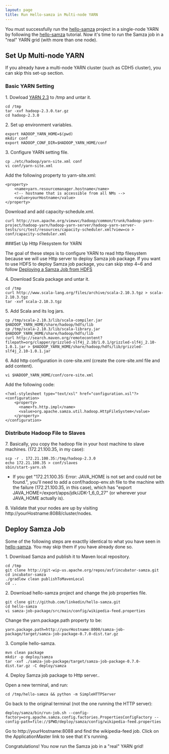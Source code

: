 ```yaml
---
layout: page
title: Run Hello-samza in Multi-node YARN
---
```

<!--
   Licensed to the Apache Software Foundation (ASF) under one or more
   contributor license agreements.  See the NOTICE file distributed with
   this work for additional information regarding copyright ownership.
   The ASF licenses this file to You under the Apache License, Version 2.0
   (the "License"); you may not use this file except in compliance with
   the License.  You may obtain a copy of the License at

       http://www.apache.org/licenses/LICENSE-2.0

   Unless required by applicable law or agreed to in writing, software
   distributed under the License is distributed on an "AS IS" BASIS,
   WITHOUT WARRANTIES OR CONDITIONS OF ANY KIND, either express or implied.
   See the License for the specific language governing permissions and
   limitations under the License.
-->

You must successfully run the [hello-samza](../../../startup/hello-samza/0.7.0/) project in a single-node YARN by following the [hello-samza](../../../startup/hello-samza/0.7.0/) tutorial. Now it's time to run the Samza job in a "real" YARN grid (with more than one node).

## Set Up Multi-node YARN

If you already have a multi-node YARN cluster (such as CDH5 cluster), you can skip this set-up section.

### Basic YARN Setting

1\. Dowload [YARN 2.3](http://mirror.symnds.com/software/Apache/hadoop/common/hadoop-2.3.0/hadoop-2.3.0.tar.gz) to /tmp and untar it.

```
cd /tmp
tar -xvf hadoop-2.3.0.tar.gz
cd hadoop-2.3.0
```

2\. Set up environment variables.

```
export HADOOP_YARN_HOME=$(pwd)
mkdir conf
export HADOOP_CONF_DIR=$HADOOP_YARN_HOME/conf
```

3\. Configure YARN setting file.

```
cp ./etc/hadoop/yarn-site.xml conf
vi conf/yarn-site.xml
```

Add the following property to yarn-site.xml:

```
<property>
    <name>yarn.resourcemanager.hostname</name>
    <!-- hostname that is accessible from all NMs -->
    <value>yourHostname</value>
</property>
```

Download and add capacity-schedule.xml.

```
curl http://svn.apache.org/viewvc/hadoop/common/trunk/hadoop-yarn-project/hadoop-yarn/hadoop-yarn-server/hadoop-yarn-server-tests/src/test/resources/capacity-scheduler.xml?view=co > conf/capacity-scheduler.xml
```

###Set Up Http Filesystem for YARN

The goal of these steps is to configure YARN to read http filesystem because we will use Http server to deploy Samza job package. If you want to use HDFS to deploy Samza job package, you can skip step 4~6 and follow [Deploying a Samza Job from HDFS](deploy-samza-job-from-hdfs.html)

4\. Download Scala package and untar it.

```
cd /tmp
curl http://www.scala-lang.org/files/archive/scala-2.10.3.tgz > scala-2.10.3.tgz
tar -xvf scala-2.10.3.tgz
```

5\. Add Scala and its log jars.

```
cp /tmp/scala-2.10.3/lib/scala-compiler.jar $HADOOP_YARN_HOME/share/hadoop/hdfs/lib
cp /tmp/scala-2.10.3/lib/scala-library.jar $HADOOP_YARN_HOME/share/hadoop/hdfs/lib
curl http://search.maven.org/remotecontent?filepath=org/clapper/grizzled-slf4j_2.10/1.0.1/grizzled-slf4j_2.10-1.0.1.jar > $HADOOP_YARN_HOME/share/hadoop/hdfs/lib/grizzled-slf4j_2.10-1.0.1.jar
```

6\. Add http configuration in core-site.xml (create the core-site.xml file and add content).

```
vi $HADOOP_YARN_HOME/conf/core-site.xml
```

Add the following code:

```
<?xml-stylesheet type="text/xsl" href="configuration.xsl"?>
<configuration>
    <property>
      <name>fs.http.impl</name>
      <value>org.apache.samza.util.hadoop.HttpFileSystem</value>
    </property>
</configuration>
```

### Distribute Hadoop File to Slaves

7\. Basically, you copy the hadoop file in your host machine to slave machines. (172.21.100.35, in my case):

```
scp -r . 172.21.100.35:/tmp/hadoop-2.3.0
echo 172.21.100.35 > conf/slaves
sbin/start-yarn.sh
```

* If you get "172.21.100.35: Error: JAVA_HOME is not set and could not be found.", you'll need to add a conf/hadoop-env.sh file to the machine with the failure (172.21.100.35, in this case), which has "export JAVA_HOME=/export/apps/jdk/JDK-1_6_0_27" (or wherever your JAVA_HOME actually is).

8\. Validate that your nodes are up by visiting http://yourHostname:8088/cluster/nodes.

## Deploy Samza Job

Some of the following steps are exactlly identical to what you have seen in [hello-samza](../../../startup/hello-samza/0.7.0/). You may skip them if you have already done so.

1\. Download Samza and publish it to Maven local repository.

```
cd /tmp
git clone http://git-wip-us.apache.org/repos/asf/incubator-samza.git
cd incubator-samza
./gradlew clean publishToMavenLocal
cd ..
```

2\. Download hello-samza project and change the job properties file.

```
git clone git://github.com/linkedin/hello-samza.git
cd hello-samza
vi samza-job-package/src/main/config/wikipedia-feed.properties
```

Change the yarn.package.path property to be:

```
yarn.package.path=http://yourHostname:8000/samza-job-package/target/samza-job-package-0.7.0-dist.tar.gz
```

3\. Complie hello-samza.

```
mvn clean package
mkdir -p deploy/samza
tar -xvf ./samza-job-package/target/samza-job-package-0.7.0-dist.tar.gz -C deploy/samza
```

4\. Deploy Samza job package to Http server..

Open a new terminal, and run:

```
cd /tmp/hello-samza && python -m SimpleHTTPServer
```

Go back to the original terminal (not the one running the HTTP server):

```
deploy/samza/bin/run-job.sh --config-factory=org.apache.samza.config.factories.PropertiesConfigFactory --config-path=file://$PWD/deploy/samza/config/wikipedia-feed.properties
```

Go to http://yourHostname:8088 and find the wikipedia-feed job. Click on the ApplicationMaster link to see that it's running.

Congratulations! You now run the Samza job in a "real" YARN grid!

